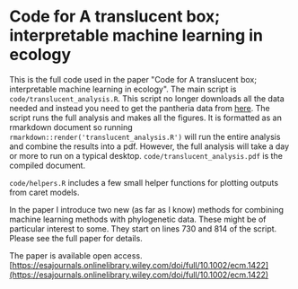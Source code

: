 # Code for A translucent box; interpretable machine learning in ecology

This is the full code used in the paper "Code for A translucent box; interpretable machine learning in ecology".
The main script is `code/translucent_analysis.R`. 
This script no longer downloads all the data needed and instead you need to get the pantheria data from [here](https://wiley.figshare.com/articles/dataset/Full_Archive/3531875).
The script runs the full analysis and makes all the figures.
It is formatted as an rmarkdown document so running `rmarkdown::render('translucent_analysis.R')` will run the entire analysis and combine the results into a pdf.
However, the full analysis will take a day or more to run on a typical desktop.
`code/translucent_analysis.pdf` is the compiled document.

`code/helpers.R` includes a few small helper functions for plotting outputs from caret models.

In the paper I introduce two new (as far as I know) methods for combining machine learning methods with phylogenetic data.
These might be of particular interest to some.
They start on lines 730 and 814 of the script.
Please see the full paper for details.

The paper is available open access. [https://esajournals.onlinelibrary.wiley.com/doi/full/10.1002/ecm.1422](https://esajournals.onlinelibrary.wiley.com/doi/full/10.1002/ecm.1422)
